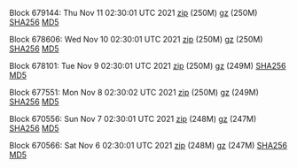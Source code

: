 Block 679144: Thu Nov 11 02:30:01 UTC 2021 [zip](https://files.01coin.io/mainnet/2021-11-11/bootstrap.dat.zip) (250M) [gz](https://files.01coin.io/mainnet/2021-11-11/bootstrap.dat.tar.gz) (250M) [SHA256](https://files.01coin.io/mainnet/2021-11-11/sha256.txt) [MD5](https://files.01coin.io/mainnet/2021-11-11/md5.txt)

Block 678606: Wed Nov 10 02:30:01 UTC 2021 [zip](https://files.01coin.io/mainnet/2021-11-10/bootstrap.dat.zip) (250M) [gz](https://files.01coin.io/mainnet/2021-11-10/bootstrap.dat.tar.gz) (250M) [SHA256](https://files.01coin.io/mainnet/2021-11-10/sha256.txt) [MD5](https://files.01coin.io/mainnet/2021-11-10/md5.txt)

Block 678101: Tue Nov  9 02:30:01 UTC 2021 [zip](https://files.01coin.io/mainnet/2021-11-09/bootstrap.dat.zip) (250M) [gz](https://files.01coin.io/mainnet/2021-11-09/bootstrap.dat.tar.gz) (249M) [SHA256](https://files.01coin.io/mainnet/2021-11-09/sha256.txt) [MD5](https://files.01coin.io/mainnet/2021-11-09/md5.txt)

Block 677551: Mon Nov  8 02:30:02 UTC 2021 [zip](https://files.01coin.io/mainnet/2021-11-08/bootstrap.dat.zip) (250M) [gz](https://files.01coin.io/mainnet/2021-11-08/bootstrap.dat.tar.gz) (249M) [SHA256](https://files.01coin.io/mainnet/2021-11-08/sha256.txt) [MD5](https://files.01coin.io/mainnet/2021-11-08/md5.txt)

Block 670556: Sun Nov  7 02:30:01 UTC 2021 [zip](https://files.01coin.io/mainnet/2021-11-07/bootstrap.dat.zip) (248M) [gz](https://files.01coin.io/mainnet/2021-11-07/bootstrap.dat.tar.gz) (247M) [SHA256](https://files.01coin.io/mainnet/2021-11-07/sha256.txt) [MD5](https://files.01coin.io/mainnet/2021-11-07/md5.txt)

Block 670566: Sat Nov  6 02:30:01 UTC 2021 [zip](https://files.01coin.io/mainnet/2021-11-06/bootstrap.dat.zip) (248M) [gz](https://files.01coin.io/mainnet/2021-11-06/bootstrap.dat.tar.gz) (247M) [SHA256](https://files.01coin.io/mainnet/2021-11-06/sha256.txt) [MD5](https://files.01coin.io/mainnet/2021-11-06/md5.txt)
